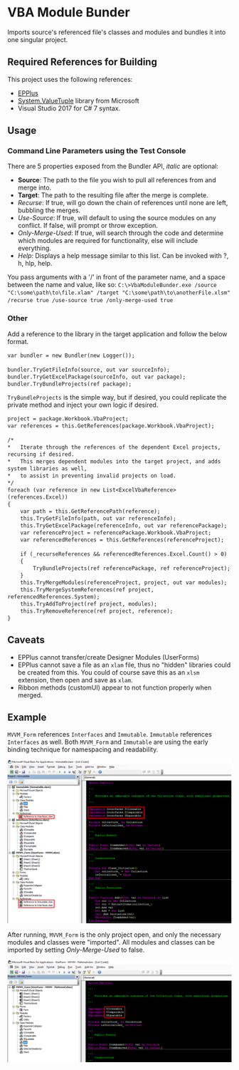 # VBA Module Bunder
Imports source's referenced file's classes and modules and bundles it into one singular project.

##  Required References for Building
This project uses the following references:
* [EPPlus](https://github.com/pruiz/EPPlus/tree/master/EPPlus) 
* [System.ValueTuple](https://www.nuget.org/packages/System.ValueTuple/) library from Microsoft
* Visual Studio 2017 for C# 7 syntax.

## Usage
### Command Line Parameters using the Test Console
There are 5 properties exposed from the Bundler API, _italic_ are optional:
* __Source__: The path to the file you wish to pull all references from and merge into.
* __Target__: The path to the resulting file after the merge is complete.
* _Recurse_: If true, will go down the chain of references until none are left, bubbling the merges.
* _Use-Source_: If true, will default to using the source modules on any conflict. If false, will prompt or throw exception.
* _Only-Merge-Used_: If true, will search through the code and determine which modules are required for functionality, else will include everything.
* _Help_: Displays a help message similar to this list. Can be invoked with ?, h, hlp, help.

You pass arguments with a '/' in front of the parameter name, and a space between the name and value, like so:
`C:\>VbaModuleBunder.exe /source "C:\some\path\to\file.xlam" /target "C:\some\path\to\anotherFile.xlsm" /recurse true /use-source true /only-merge-used true`

### Other
Add a reference to the library in the target application and follow the below format. 

    var bundler = new Bundler(new Logger());

    bundler.TryGetFileInfo(source, out var sourceInfo);
    bundler.TryGetExcelPackage(sourceInfo, out var package);
    bundler.TryBundleProjects(ref package);

`TryBundleProjects` is the simple way, but if desired, you could replicate the private method and inject your own logic if desired.

	project = package.Workbook.VbaProject;
	var references = this.GetReferences(package.Workbook.VbaProject);

	/*	
	*	Iterate through the references of the dependent Excel projects, recursing if desired.
	*	This merges dependent modules into the target project, and adds system libraries as well,
	*	to assist in preventing invalid projects on load.
	*/
    foreach (var reference in new List<ExcelVbaReference>(references.Excel))
	{
		var path = this.GetReferencePath(reference);
		this.TryGetFileInfo(path, out var referenceInfo);
		this.TryGetExcelPackage(referenceInfo, out var referencePackage);
		var referenceProject = referencePackage.Workbook.VbaProject;
		var referencedReferences = this.GetReferences(referenceProject);

		if (_recurseReferences && referencedReferences.Excel.Count() > 0)
		{
			TryBundleProjects(ref referencePackage, ref referenceProject);
		}
		this.TryMergeModules(referenceProject, project, out var modules);
		this.TryMergeSystemReferences(ref project, referencedReferences.System);
		this.TryAddToProject(ref project, modules);
		this.TryRemoveReference(ref project, reference);
	}
            
## Caveats
* EPPlus cannot transfer/create Designer Modules (UserForms)
* EPPlus cannot save a file as an `xlam` file, thus no "hidden" libraries could be created from this. You could of course save this as an `xlsm` extension, then open and save as `xlam`.
* Ribbon methods (customUI) appear to not function properly when merged.

## Example
`MVVM_Form` references `Interfaces` and `Immutable`. `Immutable` references `Interfaces` as well. Both `MVVM_Form` and `Immutable` are using the early binding technique for namespacing and readability.

![Before](/Images/Before.png?raw=true "VBA Project referencing xlam libraries")

After running, `MVVM_Form` is the only project open, and only the necessary modules and classes were "imported". All modules and classes can be imported by setting _Only-Merge-Used_ to false.

![After](/Images/After.png?raw=true "Single project with necessary references from dependencies")
